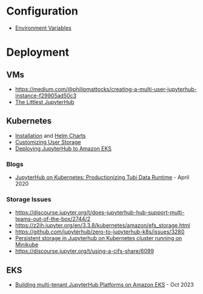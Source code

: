 # Configuration
- [Environment Variables](https://z2jh.jupyter.org/en/stable/jupyterhub/customizing/user-environment.html#set-environment-variables)

# Deployment
## VMs
- https://medium.com/@philipmattocks/creating-a-multi-user-jupyterhub-instance-f29905ad50c3
- [The Littlest JupyterHub](https://tljh.jupyter.org/en/latest/)

## Kubernetes
- [Installation](https://z2jh.jupyter.org/en/stable/jupyterhub/installation.html) and [Helm Charts](https://hub.jupyter.org/helm-chart/)
- [Customizing User Storage](https://z2jh.jupyter.org/en/stable/jupyterhub/customizing/user-storage.html)
- [Deploying JupyterHub to Amazon EKS](https://www.arhea.net/posts/2020-06-18-jupyterhub-amazon-eks/)

### Blogs
- [JupyterHub on Kubernetes: Productionizing Tubi Data Runtime](https://code.tubitv.com/jupyterhub-on-kubernetes-da8940488529) - April 2020

### Storage Issues
- https://discourse.jupyter.org/t/does-jupyterhub-hub-support-multi-teams-out-of-the-box/2744/2
- https://z2jh.jupyter.org/en/3.3.8/kubernetes/amazon/efs_storage.html
- https://github.com/jupyterhub/zero-to-jupyterhub-k8s/issues/3280
- [Persistent storage in Jupyterhub on Kubernetes cluster running on Minikube](https://kienmn97.medium.com/persistent-storage-in-jupyterhub-on-kubernetes-cluster-running-on-minikube-4b469bdb1b86)
- https://discourse.jupyter.org/t/using-a-cifs-share/6099

## EKS
- [Building multi-tenant JupyterHub Platforms on Amazon EKS](https://aws.amazon.com/blogs/containers/building-multi-tenant-jupyterhub-platforms-on-amazon-eks/) - Oct 2023
